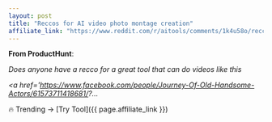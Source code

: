 ```yaml
---
layout: post
title: "Reccos for AI video photo montage creation"
affiliate_link: "https://www.reddit.com/r/aitools/comments/1k4u58o/reccos_for_ai_video_photo_montage_creation/?ref=autoverse&utm_source=autoverse"
---
```


**From ProductHunt**:  
*<!-- SC_OFF --><div class='md'><p>Does anyone have a recco for a great tool that can do videos like this</p> <p><a href='https://www.facebook.com/people/Journey-Of-Old-Handsome-Actors/61573711418681/?...*

🔥 Trending → [Try Tool]({{ page.affiliate_link }})  

